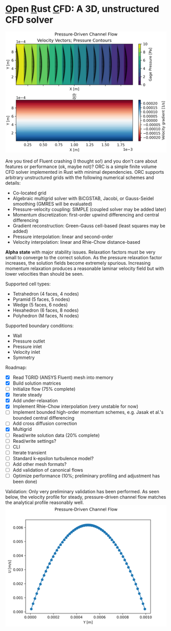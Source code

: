 # <ins>O</ins>pen <ins>R</ins>ust <ins>C</ins>FD: A 3D, unstructured CFD solver

![Channel flow contour plots](./examples/channel_flow_contour_plots.png)

Are you tired of Fluent crashing (I thought so!) and you don't care about
features or performance (ok, maybe not)? ORC is a simple finite volume CFD
solver implemented in Rust with minimal dependencies. ORC supports arbitrary
unstructured grids with the following numerical schemes and details:
- Co-located grid
- Algebraic multigrid solver with BiCGSTAB, Jacobi, or Gauss-Seidel smoothing (GMRES will be evaluated)
- Pressure-velocity coupling: SIMPLE (coupled solver may be added later)
- Momentum discretization: first-order upwind differencing and central differencing
- Gradient reconstruction: Green-Gauss cell-based (least squares may be added)
- Pressure interpolation: linear and second-order
- Velocity interpolation: linear and Rhie-Chow distance-based

**Alpha state** with major stability issues. Relaxation factors must be very
small to converge to the correct solution. As the pressure relaxation factor
increases, the solution fields become extremely spurious. Increasing momentum
relaxation produces a reasonable laminar velocity field but with lower velocities
than should be seen.

Supported cell types:
- Tetrahedron (4 faces, 4 nodes)
- Pyramid (5 faces, 5 nodes)
- Wedge (5 faces, 6 nodes)
- Hexahedron (6 faces, 8 nodes)
- Polyhedron (M faces, N nodes)

Supported boundary conditions:
- Wall
- Pressure outlet
- Pressure inlet
- Velocity inlet
- Symmetry

Roadmap:
- [X] Read TGRID (ANSYS Fluent) mesh into memory
- [X] Build solution matrices
- [ ] Initialize flow (75% complete)
- [X] Iterate steady
- [X] Add under-relaxation
- [X] Implement Rhie-Chow interpolation (very unstable for now)
- [ ] Implement bounded high-order momentum schemes, e.g. Jasak et al.'s bounded central differencing
- [ ] Add cross diffusion correction
- [X] Multigrid
- [ ] Read/write solution data (20% complete)
- [ ] Read/write settings?
- [ ] CLI
- [ ] Iterate transient
- [ ] Standard k-epsilon turbulence model?
- [ ] Add other mesh formats?
- [ ] Add validation of canonical flows
- [ ] Optimize performance (10%; preliminary profiling and adjustment has been done)

Validation:
Only very preliminary validation has been performed. As seen below, the velocity profile for steady, pressure-driven channel flow matches the analytical profile reasonably well.
![Channel flow velocity profile](./examples/channel_flow_velocity_profile.png)
